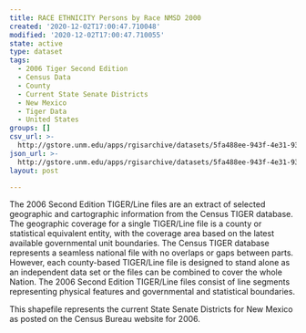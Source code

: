 ```yaml
---
title: RACE ETHNICITY Persons by Race NMSD 2000
created: '2020-12-02T17:00:47.710048'
modified: '2020-12-02T17:00:47.710055'
state: active
type: dataset
tags:
  - 2006 Tiger Second Edition
  - Census Data
  - County
  - Current State Senate Districts
  - New Mexico
  - Tiger Data
  - United States
groups: []
csv_url: >-
  http://gstore.unm.edu/apps/rgisarchive/datasets/5fa488ee-943f-4e31-938d-9b767e3c4fbe/nms315data755463140_sts_view.derived.csv
json_url: >-
  http://gstore.unm.edu/apps/rgisarchive/datasets/5fa488ee-943f-4e31-938d-9b767e3c4fbe/nms315data755463140_sts_view.derived.json
layout: post

---
```

The 2006 Second Edition TIGER/Line files are an extract of selected geographic and cartographic information from the Census TIGER database.  The geographic coverage for a single TIGER/Line file is a county or statistical equivalent entity, with the coverage area based on the latest available governmental unit boundaries. The Census TIGER database represents a seamless national file with no overlaps or gaps between parts.  However, each county-based TIGER/Line file is designed to stand alone as an independent data set or the files can be combined to cover the whole Nation.  The 2006 Second Edition  TIGER/Line files consist of line segments representing physical features and governmental and statistical boundaries.  

This shapefile represents the current State Senate Districts for New Mexico as posted on the Census Bureau website for 2006.
